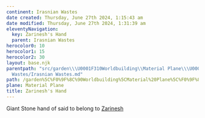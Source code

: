 ```yaml
---
continent: Irasnian Wastes
date created: Thursday, June 27th 2024, 1:15:43 am
date modified: Thursday, June 27th 2024, 1:31:39 am
eleventyNavigation:
  key: Zarinesh's Hand
  parent: Irasnian Wastes
herocolor0: 10
herocolor1: 15
herocolor2: 30
layout: base.njk
parentpath: "src/garden\\\U0001F310Worldbuilding\\Material Plane\\\U0001F3DC️Irasnian
  Wastes/Irasnian Wastes.md"
path: /garden%5C%F0%9F%8C%90Worldbuilding%5CMaterial%20Plane%5C%F0%9F%8F%9C%EF%B8%8FIrasnian%20Wastes/Zarinesh%27s%20Hand/
plane: Material Plane
title: Zarinesh's Hand
---
```


Giant Stone hand of said to belong to [Zarinesh](/garden/%F0%9F%8C%90Worldbuilding%5CNether%20Plane%5CGods/Zarinesh)
